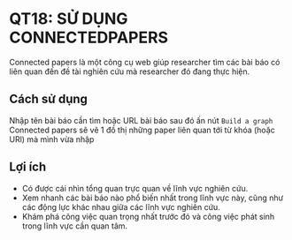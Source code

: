 # QT18: SỬ DỤNG CONNECTEDPAPERS

Connected papers là một công cụ web giúp researcher tìm các bài báo có liên quan đến đề tài nghiên cứu mà researcher đó đang thực hiện.

## Cách sử dụng
Nhập tên bài báo cần tìm hoặc URL bài báo sau đó ấn nút `Build a graph`
Connected papers sẽ vẽ 1 đồ thị những paper liên quan tới từ khóa (hoặc URl) mà mình vừa nhập

## Lợi ích 
- Có được cái nhìn tổng quan trực quan về lĩnh vực nghiên cứu. 
- Xem nhanh các bài báo nào phổ biến nhất trong lĩnh vực này, cũng như các động lực khác nhau giữa các lĩnh vực nghiên cứu. 
- Khám phá công việc quan trọng nhất trước đó và công việc phát sinh trong lĩnh vực cần quan tâm.



